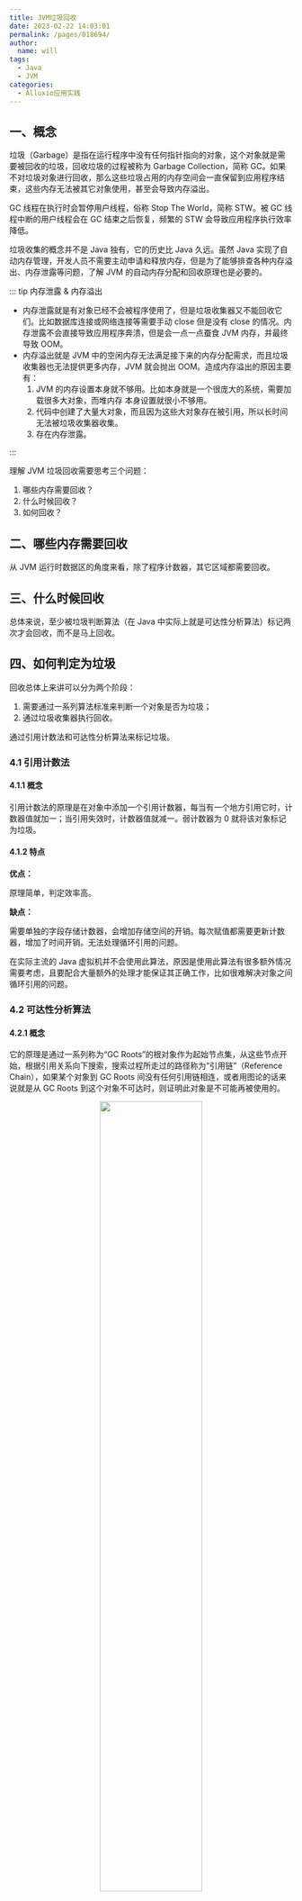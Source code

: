 ```yaml
---
title: JVM垃圾回收
date: 2023-02-22 14:03:01
permalink: /pages/018694/
author: 
  name: will
tags: 
  - Java
  - JVM
categories: 
  - Alluxio应用实践
---
```


## 一、概念

垃圾（Garbage）是指在运行程序中没有任何指针指向的对象，这个对象就是需要被回收的垃圾，回收垃圾的过程被称为 Garbage Collection，简称 GC。如果不对垃圾对象进行回收，那么这些垃圾占用的内存空间会一直保留到应用程序结束，这些内存无法被其它对象使用，甚至会导致内存溢出。

GC 线程在执行时会暂停用户线程，俗称 Stop The World，简称 STW。被 GC 线程中断的用户线程会在 GC 结束之后恢复，频繁的 STW 会导致应用程序执行效率降低。

垃圾收集的概念并不是 Java 独有，它的历史比 Java 久远。虽然 Java 实现了自动内存管理，开发人员不需要主动申请和释放内存，但是为了能够排查各种内存溢出、内存泄露等问题，了解 JVM 的自动内存分配和回收原理也是必要的。

::: tip 内存泄露 & 内存溢出

- 内存泄露就是有对象已经不会被程序使用了，但是垃圾收集器又不能回收它们。比如数据库连接或网络连接等需要手动 close 但是没有 close 的情况。内存泄露不会直接导致应用程序奔溃，但是会一点一点蚕食 JVM 内存，并最终导致 OOM。
- 内存溢出就是 JVM 中的空闲内存无法满足接下来的内存分配需求，而且垃圾收集器也无法提供更多内存，JVM 就会抛出 OOM。造成内存溢出的原因主要有：
  1. JVM 的内存设置本身就不够用。比如本身就是一个很庞大的系统，需要加载很多大对象，而堆内存
     本身设置就很小不够用。
  2. 代码中创建了大量大对象，而且因为这些大对象存在被引用，所以长时间无法被垃圾收集器收集。
  3. 存在内存泄露。

:::

理解 JVM 垃圾回收需要思考三个问题：

1. 哪些内存需要回收？
2. 什么时候回收？
3. 如何回收？

## 二、哪些内存需要回收

从 JVM 运行时数据区的角度来看，除了程序计数器，其它区域都需要回收。

## 三、什么时候回收

总体来说，至少被垃圾判断算法（在 Java 中实际上就是可达性分析算法）标记两次才会回收，而不是马上回收。

## 四、如何判定为垃圾

回收总体上来讲可以分为两个阶段：

1. 需要通过一系列算法标准来判断一个对象是否为垃圾；
2. 通过垃圾收集器执行回收。

通过引用计数法和可达性分析算法来标记垃圾。

### 4.1 引用计数法

#### 4.1.1 概念

引用计数法的原理是在对象中添加一个引用计数器，每当有一个地方引用它时，计数器值就加一；当引用失效时，计数器值就减一。弱计数器为 0 就将该对象标记为垃圾。

#### 4.1.2 特点

**优点：**

原理简单，判定效率高。

**缺点：**

需要单独的字段存储计数器，会增加存储空间的开销。每次赋值都需要更新计数器，增加了时间开销。无法处理循环引用的问题。

在实际主流的 Java 虚拟机并不会使用此算法，原因是使用此算法有很多额外情况需要考虑，且要配合大量额外的处理才能保证其正确工作，比如很难解决对象之间循环引用的问题。

### 4.2 可达性分析算法

#### 4.2.1 概念

它的原理是通过一系列称为“GC Roots”的根对象作为起始节点集，从这些节点开始，根据引用关系向下搜索，搜索过程所走过的路径称为“引用链”（Reference Chain），如果某个对象到 GC Roots 间没有任何引用链相连，或者用图论的话来说就是从 GC Roots 到这个对象不可达时，则证明此对象是不可能再被使用的。

<center><img src="/img/jvm/Reachability-Analysis.jpeg" width="60%" /></center>

#### 4.2.2 哪些对象可以作为 GC Root

TODO：补充

### 4.3 对象的 finalization 机制

#### 4.3.1 概念

Java 提供了对象终止（finalization）机制来允许开发人员提供对象被销毁之前的自定义处理逻辑。当垃圾回收器发现没有引用指向一个对象，在回收此对象之前，总会先调用这个对象的`finalize()`方法。`finalize()`方法允许在子类中被重写，用于在对象被回收时进行资源释放。通常会在该方法中进行一些资源释放和清理的工作，比如关闭文件、套接字和数据库连接等。

需要注意的是，开发人员不能主动调用`finalize()` 方法，应该交给垃圾回收机制调用。理由如下：

1. 在调用 `finalize()`时可能会导致对象复活。
2. `finalize()`方法的执行时间是没有保障的，它完全由 GC 线程决定，在极端情况下，若不发生 GC，则不会执行该方法。
3. 一个糟糕的 `finalize()`实现会严重影响 GC 的性能。

#### 4.3.2 三种状态

如果从所有的根结点都无法访问到某个对象，说名该对象已经不再使用了。一般来说，此对象是需要被回收的。但事实上，在某些情况下也并非是非死不可的，因为一个无法触及的对象有可能在某个条件下会复活自己，如果在复活之前对其进行回收，那这个回收就是不合理的。为此，虚拟机中的对象可以被分为三种状态：

1. 可触及的。从根节点开始，可以到达这个对象。
2. 可复活的。对象的所有引用都被释放，但是对象有可能在`finalize()`中复活。
3. 不可触及的。对象的`finalize()`方法被调用，并且该对象没有被复活，那么就会进入不可触及状态。不可触及的对象不可能被复活，因为`finalize()`只会被调用一次。

只有不可触及状态的对象才可以被回收。

#### 4.3.3 垃圾标记过程

判定一个对象 objA 是否可回收，至少要经历两次标记过程：

1. 如果对象 objA 到 GC Roots 没有引用链，则进行第一次标记。
2. 进行筛选，判断此对象是否有必要执行`finalize()`方法。

   a. 如果对象 objA 没有重写`finalize()`方法，或者`finalize()`方法已经被虛拟机调用过，则虛拟机视为“没有必要执行”，objA 被判定为不可触及的。

   b. 如果对象 objA 重写了`finalize()`方法，且还未执行过，那么 objA 会被插入到 F-Queue
   队列中，由一个虚拟机自动创建的、低优先级的 Finalizer 线程触发其`finalize()`方法执行。

   c. `finalize()`方法是对象逃脱死亡的最后机会，稍后 GC 会对 F-Queaes 列中的对象进行第二次标记。如果 objA 在`finalize()`方法中与引用链上的任何一个对象建立了联系，那么在第二次标记时，objA 会被移出 “即将回收”集合。之后，对象会再次出现没有引用存在的情况。在这个情况下，`finalize()`方法不会被再次调用，对象会直接变成不可触及的状态，也就是说，一个对象的`finalize()`方法只会被调用一次。

## 五、如何回收垃圾

### 5.1 分代收集理论

很多版本的 JVM 都是基于分代收集理论设计的。分代收集理论的核心概念是收集器应该将 Java 堆划分出不同的区域，然后将回收对象依据其年龄（年龄即对象熬过垃圾收集过程的次数）分配到不同的区域之中存储。

分代收集是建立在三个分代假说上的：

1. 弱分代假说（Weak Generational Hypothesis）：绝大多数对象都是朝生夕灭的。
2. 强分代假说（Strong Generational Hypothesis）：熬过越多次垃圾收集过程的对象就越难以消亡。
3. 跨代引用假说（Intergenerational Reference Hypothesis）：跨代引用相对于同代引用来说仅占极少数。跨代引用假说主要是用来解决老年代对象可能依赖新生代对象，或新生代对象可能依赖老年代对象的问题。

### 5.2 垃圾收集原则

垃圾收集整体上遵循以下原则：

1. 对象优先在伊甸区分配。大多数情况下，对象在新生代 Eden 区中分配。当 Eden 区没有足够空间进行分配时，虚拟机将发起一次 Minor GC。
2. 大对象直接进入老年代。大对象就是指需要大量连续内存空间的 Java 对象，最典型的大对象便是那种很长的字符串，或者元素数量很庞大的数组。
3. 长期存活的对象将进入老年代。在伊甸区诞生，经历第一次 GC 之后就会进入幸存区，在新生代共计经历 15 次（由`-XX:MaxTenuringThreshold`参数指定，默认 15）GC 就进入老年代。
4. 动态对象年龄判定。HotSpot 虚拟机并不是永远要求对象的年龄必须达到`XX:MaxTenuringThreshold`才能晋升老年代，如果在 Survivor 空间中相同年龄所有对象大小的总和大于 Survivor 空间的一半，年龄大于或等于该年龄的对象就可以直接进入老年代，无须等到`-XX:MaxTenuringThreshold`中要求的年龄。
5. 空间分配担保。在发生 Minor GC 之前，虚拟机必须先检查老年代最大可用的连续空间是否大于新生代所有对象总空间，如果这个条件成立，那这一次 Minor GC 可以确保是安全的。如果不成立，则虚拟机会先查看 `XX:HandlePromotionFailure` 参数的设置值是否允许担保失败（Handle Promotion Failure）；如果允许，那会继续检查老年代最大可用的连续空间是否大于历次晋升到老年代对象的平均大小，如果大于，将尝试进行一次 Minor GC，尽管这次 Minor GC 是有风险的；如果小于，或者`-XX:HandlePromotionFailure` 设置不允许冒险，那这时就要改为进行一次 Full GC。

具体的执行流程：

1. 新创建的对象先放伊甸园区，此区有大小限制。
2. 当伊甸园的空间填满时，程序又需要创建对象，JVM 的垃圾回收器将对伊甸园区进行垃圾回收(Young GC)， 将 Eden 区中的不再被其它对象所引用的对象进行销毁，再加载新的对象到伊甸园区。
3. 然后将 Eden 中的剩余对象移动到幸存者 0 区。
4. 如果再次触发垃圾回收，此时上次幸存下来的放到幸存者 0 区的，如果没有回收，就会放到幸存者 1 区。
5. 如果再次经历垃圾回收，此时会重新放回幸存者 0 区，接着再去幸存者 1 区。
6. 默认经历 15 次垃圾回收就会从幸存者区到老年区。
7. 当老年区内存不足时，再次触发垃圾回收（Old GC），针对养老区进行内存清理。（只有 CMS 收集器才有单独收集老年代的行为，如果否则会触发 Full GC。）
8. 如果针对老年区进行垃圾收集之后，或 Full GC 之后内存还不够，就会触发 OOM。

### 5.3 回收行为分类

1. 部分收集（Partial GC）：指并非完整收集整个 Java 堆。
   - 新生代收集（Minor GC/Young GC）。
   - 老年代收集（Major GC/Old GC）：只有 CMS 收集器才有单独收集老年代的行为。
   - 混合收集（Mixed GC）：收集整个新生代以及部分老年代，只有 G1 收集器才会有。
2. 整堆收集（Full GC）：指收集整个 Java 堆和方法区。

::: tip 回收算法的选择

1. 年轻代的特点是：空间相对老年代较小，对象生命周期短、存活率低，回收频繁。复制算法执行速度快，而且执行速度只和存活的对象有关，加上年轻代存活率低的特点，所以复制算法很适合年轻代。复制算法内存利用率不高的问题，通过两个 Survivor 区的设计得到了很好的解决。
2. 老年代的特点是：空间大，对象生命周期长、存活率高，回收没有年轻代频繁。由于对象存活率高，所以复制算法不合适。通常是标记清除和标记整混合实现。以 HotSpot 虚拟机的 CMS 收集器为例，CMS 是基于标记清除算法实现的，回收率很高。针对内存碎片问题，CMS 收集器基于标记整理算法的 Serial Old 回收器作为补偿措施，当内存回收不佳时，将采用 Serial Old 执行 Full GC 以达到对老年代内存的整理。

:::

::: tip 面试官：哪些场景下会触发 Full GC？

1. 调用`System.gc()`方法可能会触发。
2. 老年代不足。需要大量连续存储空间的对象会直接分配到老年代、长期存活的对象晋升到老年代，老年代空间不足以存放这些对象的时候会触发 Full GC。
3. 永久代或元空间不足。在 JDK8 之前的版本中，永久代是 HotSpot 虚拟机中方法区的一种实现，它用于存放类的信息、常量、静态变量等数据，当系统中要加载的类、反射的类等较多时，永久代出现空间不足，在未配置为采用 CMS GC 的情况下会触发 Full GC。
4. Minor GC 晋升到老年代的平均大小大于老年代的剩余空间。
5. 在发生 Minor GC 前，会检查老年代是否有足够的连续空间，如果当前老年代最大可用连续空间小于平均历次晋升到老年代大小，则触发 Full GC。
6. 在执行 CMS GC 的过程中，如果此时有线程将对象放入老年代，并且老年代空间不足，或者在做 Minor GC 的时候，新生代 Survivor 空间不足，需要放入老年代，而老年代空间也不足，则触发 Full GC。
7. 在系统重启的时候为了收集内存碎片也会触发 Full GC。

:::

### 5.4 回收算法

主流的回收算法包括：

1. 标记-清除算法
2. 标记-复制算法
3. 标记-整理算法

#### 5.4.1 标记-清除算法

标记-清除算法（Mark-Sweep）分为“标记”和“清除”两个阶段：首先标记出所有需要回收的对象，在标记完成后，统一回收掉所有被标记的对象，也可以反过来，标记存活的对象，统一回收所有未被标记的对象。

它的特点是：

1. 执行效率不稳定。如果 Java 堆中包含大量对象，而且其中大部分是需要被回收的，这时必须进行大量标记和清除的动作，导致标记和清除两个过程的执行效率都随对象数量增长而降低。
2. 标记、清除之后会产生大量不连续的内存碎片，空间碎片太多可能会导致当以后在程序运行过程中需要分配较大对象时无法找到足够的连续内存而不得不提前触发另一次垃圾收集动作。

<center><img src="/img/jvm/mark-sweep.jpeg" width="60%" /></center>

#### 5.4.2 标记-复制算法

标记-复制算法（Mark-Copy）是将可用内存按容量划分为大小相等的两块，每次只使用其中的一块。当这一块的内存用完了，就将还存活着的对象复制到另外一块上面，然后再把已使用过的内存空间一次清理掉。

它的特点是：

1. 实现简单，运行高效。
2. 将可用内存缩小为原来的一半，空间浪费严重。不适合老年代。
3. 大多商用虚拟机采用才算法收集新生代。

<center><img src="/img/jvm/mark-copy.jpeg" width="60%" /></center>

#### 5.4.3 标记-整理算法

标记-整理算法（Mark-Compact）在对可回收对象进行标记清除之后，让所有存活的对象都向内存空间一端移动，然后直接清理掉边界以外的内存。

<center><img src="/img/jvm/mark-compact.jpeg" width="60%" /></center>

### 5.5 垃圾收集器

#### 5.5.1 Serial 收集器

Serial 收集器使用一个处理器后一个收集线程去完成垃圾收集工作，在收集垃圾时，必须暂停其它工作线程，Stop The World。

它的特点是：

1. 单线程收集。
2. HotSpot 虚拟机运行在客户端模式下的默认新生代收集器。

<center><img src="/img/jvm/serial-collector.jpeg" /></center>

#### 5.5.2 ParNew 收集器

ParNew 收集器是 Serial 收集器的多线程版本，同时使用多个线程进行垃圾收集，垃圾收集时同样会暂停其它工作线程。

它的特点是：

1. 多线程收集。
2. HotSpot 虚拟机运行在服务端模式下将其作为新生代收集器。

<center><img src="/img/jvm/parnew-collector.jpeg" /></center>

#### 5.5.3 Parallel Scavenge 收集器

Parallel Scavenge 收集器的特点是它的关注点与其它收集器不同，CMS 等收集器的关注点是尽可能地缩短垃圾收集时用户线程的停顿时间，而 Parallel Scavenge 收集器的目标则是达到一个可控制的吞吐量（Throughput）。

吞吐量 = 运行用户代码时间 / (运行用户代码时间 + 运行垃圾收集时间)。

它的特点是：

1. 基于标记-复制算法实现。
2. 多线程收集。

#### 5.5.4 Serial Old 收集器

Serial Old 收集器是 Serial 收集器的老年代版本。

它的特点是：

1. 基于标记-整理算法。
2. 单线程收集。

<center><img src="/img/jvm/serial-old-collector.jpeg" /></center>

#### 5.5.5 Parallel Old 收集器

Parallel Old 收集器是 Parallel Scavenge 收集器的老年代版本。

它的特点是：

1. 基于标记-整理算法。
2. 多线程收集。

<center><img src="/img/jvm/parallel-old-collector.jpeg" /></center>

#### 5.5.6 CMS 收集器

CMS（Concurrent Mark Sweep）收集器是一种以获取最短回收停顿时间为目标的收集器。收集过程分为四步：

1. 初始标记
2. 并发标记
3. 重新标记
4. 并发清除

它的特点是：

1. 基于标记-清除算法。
2. 并发收集、低停顿。
3. 适合在乎响应速度的服务，如 B/S 系统。

<center><img src="/img/jvm/cms-collector.jpeg" /></center>

#### 5.5.7 Garbage First 收集器

Garbage First 收集器就是常说的 G1 收集器，开创了收集器面向局部收集的设计思路和基于 Region 的内存布局形式。

G1 也仍是遵循分代收集理论设计的，但其堆内存的布局与其他收集器有非常明显的差异：G1 不再坚持固定大小以及固定数量的分代区域划分，而是把连续的 Java 堆划分为多个大小相等的独立区域（Region），每一个 Region 都可以根据需要，扮演新生代的 Eden 空间、Survivor 空间，或者老年代空间。收集器能够对扮演不同角色的 Region 采用不同的策略去处理，这样无论是新创建的对象还是已经存活了一段时间、熬过多次收集的旧对象都能获取很好的收集效果。

G1 的收集过程可以分为四个步骤：

1. 初始标记
2. 并发标记
3. 最终标记
4. 筛选回收

它的特点是：面向全堆内存任何部分进行回收，不关心是哪个分代，只关心哪块内存垃圾最多，就像它的名字一样，Garbage First，垃圾至上。

<center><img src="/img/jvm/garbage-first-collector.jpeg" /></center>

#### 5.5.8 Shenandoah 收集器

Shenandoah 收集器可以认为是 G1 收集器的下一代继承者，但是和 G1 有三个不同：

1. G1 支持多线程并行收集，但是不能与用户线程并行，但是 Shenandoah 却可以；
2. 没有实现分代；
3. 摒弃了在 G1 中耗费大量内存和计算资源去维护的记忆集，改用名为“连接矩阵”（Connection
   Matrix）的全局数据结构来记录跨 Region 的引用关系，降低了处理跨代指针时的记忆集维护消耗，也降
   低了伪共享问题的发生概率。

#### 5.5.9 ZGC 收集器

全名 Z Garbage Collector，是在 JDK11 中新加入的实验性收集器。

## 六、安全点 & 安全区

### 6.1 安全点

程序执行时并非能在所有地方进行 GC，只有在特定的位置才能停顿下来进行 GC，这些位置被称为安全点（Safe Point）。安全点的选择很重要，如果太少可能导致 GC 等待时间太长，如果太多可能导致 GC 太频繁。由于大部分指令的执行时间都非常短暂，所以通常会根据“是否具有让程长时间执行的特征”为标准选择。比如选择一些执行时间比较长的指令作为安全点（方法调用、循环跳转和异常跳转等）。

那如何判断在 GC 即将发生时，是否所有线程斗殴执行到安全点了呢？

1. 抢占式中断：首先中断所有线程，如果还有线程不在安全点，就恢复那部分线程，让其执行到安全点。目前没有虚拟机采用这种方式。
2. 主动式中断：设置一个中断标志，各个线程运行到安全点的时候主动判断此处的中断标志是否为真，如果为真则将自己进行中断。

### 6.2 安全区

安全点机制保证了程序执行时，在不太长的时间内就可以遇到并可以进入 GC。但是对处于类似 Sleep 或 Blocked 状态的非执行状态的线程，其无法响应 JVM 的中断请求，JVM 也不可能等待线程被唤醒。对于这种情况就需要安全区（Safe Region）来解决。

安全区是指在一段代码片段种，对象的引用关系不会发生变化，在这个区域中的任何位置执行 GC 都是安全的。

## 七、对象引用

无论是引用计数法还是可达性分析算法，都是和引用脱不了关系的。从一个 Java 开发者的视角，引用只有两种状态，引用与未被应用。但从垃圾收集的角度，引用分为强软弱虚 4 种类型。

### 7.1 强引用

强引用（Strongly Reference）指在程序代码之中普遍存在的引用赋值，即类似“Object obj=new Object()”这种引用关系。无论任何情况下，只要强引用关系还存在，垃圾收集器就永远不会回收掉被引用的对象。

### 7.2 软引用

软引用（Soft Reference）是用来描述一些还有用，但非必须的对象。只被软引用关联着的对象，在系统将要发生内存溢出异常前，会把这些对象列进回收范围之中进行第二次回收，如果这次回收还没有足够的内存，才会抛出内存溢出异常。

### 7.3 弱引用

弱引用（Weak Reference）也是用来描述那些非必须对象，但是它的强度比软引用更弱一些，被弱引用关联的对象只
能生存到下一次垃圾收集发生为止。当垃圾收集器开始工作，无论当前内存是否足够，都会回收掉只被弱引用关联的对象。

### 7.4 虚引用

虚引用（Phantom Reference）也称为“幽灵引用”或者“幻影引用”，它是最弱的一种引用关系。一个对象是否有虚引用的
存在，完全不会对其生存时间构成影响，也无法通过虚引用来取得一个对象实例。为一个对象设置虚引用关联的唯一目的只是为了能在这个对象被收集器回收时收到一个系统通知。

::: tip

除了强引用，其它三个是自 JDK1.2 扩充的概念。

:::
